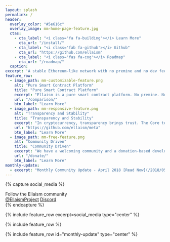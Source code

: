 ```yaml
---
layout: splash
permalink: /
header:
  overlay_color: "#5e616c"
  overlay_image: mm-home-page-feature.jpg
  ctas:
    - cta_label: "<i class='fa fa-building'></i> Learn More"
      cta_url: "/install/"
    - cta_label: "<i class='fab fa-github'></i> Github"
      cta_url: "https://github.com/ellaism"
    - cta_label: "<i class='fas fa-cog'></i> Roadmap"
      cta_url: "/roadmap/"
  caption:
excerpt: 'A stable Ethereum-like network with no premine and no dev fees. Monetary policy is enabled with a total supply of 280 million ELLA.<br />'
feature_row:
  - image_path: mm-customizable-feature.png
    alt: "Pure Smart Contract Platform"
    title: "Pure Smart Contract Platform"
    excerpt: "Ellaism is a pure smart contract platform. No premine. No dev fees. Its goal is to create a smart contract platform that is both fair and trustworthy. Learn more about how it compares with other coins."
    url: "/comparison/"
    btn_label: "Learn More"
  - image_path: mm-responsive-feature.png
    alt: "Transparency and Stability"
    title: "Transparency and Stability"
    excerpt: "In cryptocurrency, transparency brings trust. The Core team hold strong transparency in its financial and development process. Our strong principles also build a stable platform."
    url: "https://github.com/ellaism/meta"
    btn_label: "Learn More"
  - image_path: mm-free-feature.png
    alt: "Community Driven"
    title: "Community Driven"
    excerpt: "We have a welcoming community and a donation-based development process. You have full control over the cryptocurrency you use, and can always choose a team you trust to develop Ellaism."
    url: "/donate/"
    btn_label: "Learn More"
monthly-update:
  - excerpt: "Monthly Community Update - April 2018 [Read Now](/2018/05/05/monthly-update-apr-2018/){: .btn}"
---
```


{% capture social_media %}
  <div class="social-intro" style="vertical-align: top;">Follow the Ellaism community</div>
  <div>
    <div class="social-buttons">
      <a href="https://twitter.com/ellaismproject" class="btn btn--twitter"><i class="fab fa-twitter"></i> @EllaismProject</a>
      <a href="https://discord.ellaism.org/" class="btn btn--google-plus"><i class="fab fa-discord"></i> Discord</a>
    </div>
    <div class="social-links">
      <a href="https://github.com/ellaism"><i class="fab fa-github"></i></a>
      <a href="https://www.reddit.com/r/ellaism"><i class="fab fa-reddit"></i></a>
      <a href="https://t.me/ellaismcoin"><i class="fab fa-telegram"></i></a>
      <a href="https://www.facebook.com/Ellaism-290479708156909"><i class="fab fa-facebook"></i></a>
      <a href="https://bitcointalk.org/index.php?topic=2168042"><i class="fab fa-bitcoin"></i></a>
    </div>
  </div>
{% endcapture %}

{% include feature_row excerpt=social_media type="center" %}

{% include feature_row %}

{% include feature_row id="monthly-update" type="center" %}
